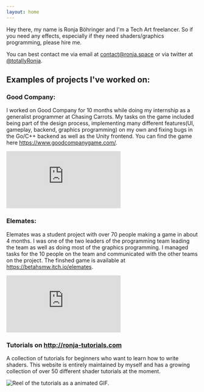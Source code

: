 ```yaml
---
layout: home
---
```


Hey there, my name is Ronja Böhringer and I'm a Tech Art freelancer. So if you need any effects, especially if they need shaders/graphics programming, please hire me.

You can best contact me via email at <a href='mailto:&#099;&#111;&#110;&#116;&#097;&#099;&#116;&#064;&#114;&#111;&#110;&#106;&#097;&#046;&#115;&#112;&#097;&#099;&#101;'>&#099;&#111;&#110;&#116;&#097;&#099;&#116;&#064;&#114;&#111;&#110;&#106;&#097;&#046;&#115;&#112;&#097;&#099;&#101;</a> or via twitter at <a href="https://www.twitter.com/totallyRonja">@totallyRonja</a>.

## Examples of projects I've worked on:

### Good Company:

I worked on Good Company for 10 months while doing my internship as a generalist programmer at Chasing Carrots. My tasks on the game included being part of the design process, implementing many different features(UI, gameplay, backend, graphics programming) on my own and fixing bugs in the Go/C++ backend as well as the Unity frontend. You can find the game here <https://www.goodcompanygame.com/>.

<div class='embed-container'><iframe src='https://www.youtube-nocookie.com/embed/XluplAWL8hY' frameborder='0' allowfullscreen></iframe></div>

### Elemates:

Elemates was a student project with over 70 people making a game in about 4 months. I was one of the two leaders of the programming team leading the team as well as doing most of the graphics programming. I managed tasks for the 10 people on the team and communicated with the other teams on the project. The finshed game is available at <https://betahsmw.itch.io/elemates>.

<div class='embed-container'><iframe src='https://www.youtube-nocookie.com/embed/T6hEDq4kqv8' frameborder='0' allowfullscreen></iframe></div>

### Tutorials on <http://ronja-tutorials.com>

A collection of tutorials for beginners who want to learn how to write shaders. This website is entirely maintained by myself and has a growing collection of over 50 different shader tutorials at the moment.

![Reel of the tutorials as a animated GIF.](assets/images/GifReel.gif)

